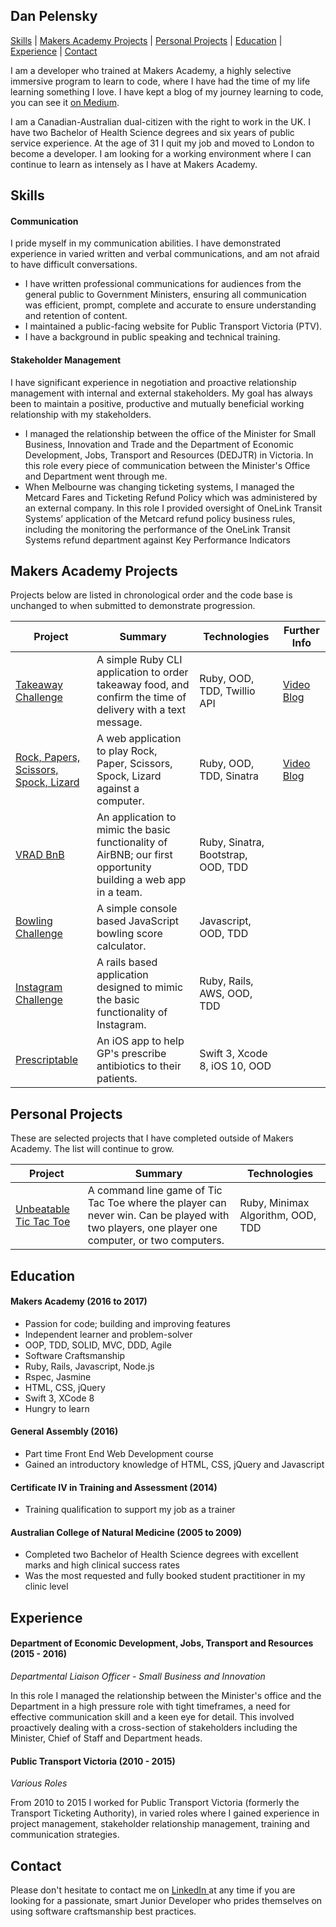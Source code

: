 ## Dan Pelensky

[Skills](#skills) | [Makers Academy Projects](#makers_projects) | [Personal Projects](#personal_projects) | [Education](#education) | [Experience](#experience) | [Contact](#contact)

I am a developer who trained at Makers Academy, a highly selective immersive program to learn to code, where I have had the time of my life learning something I love. I have kept a blog of my journey learning to code, you can see it [on Medium](http://www.medium.com/@pelensky).

I am a Canadian-Australian dual-citizen with the right to work in the UK. I have two Bachelor of Health Science degrees and six years of public service experience. At the age of 31 I quit my job and moved to London to become a developer. I am looking for a working environment where I can continue to learn as intensely as I have at Makers Academy.

## <a name="skills">Skills</a>

#### Communication

I pride myself in my communication abilities. I have demonstrated experience in varied written and verbal communications, and am not afraid to have difficult conversations.

- I have written professional communications for audiences from the general public to Government Ministers, ensuring all communication was efficient, prompt, complete and accurate to ensure understanding and retention of content.
- I maintained a public-facing website for Public Transport Victoria (PTV).
- I have a background in public speaking and technical training.

#### Stakeholder Management
I have significant experience in negotiation and proactive relationship management with internal and external stakeholders. My goal has always been to maintain a positive, productive and mutually beneficial working relationship with my stakeholders.

- I managed the relationship between the office of the Minister for Small Business, Innovation and Trade and the Department of Economic Development, Jobs, Transport and Resources (DEDJTR) in Victoria. In this role every piece of communication between the Minister's Office and Department went through me.
- When Melbourne was changing ticketing systems, I managed the Metcard Fares and Ticketing Refund Policy which was administered by an external company.  In this role I provided oversight of OneLink Transit Systems’ application of the Metcard refund policy business rules, including the monitoring the performance of the OneLink Transit Systems refund department against Key Performance Indicators

## <a name="makers_projects">Makers Academy Projects</a>
Projects below are listed in chronological order and the code base is unchanged to when submitted to demonstrate progression.

| Project | Summary | Technologies | Further Info |
|----------|----------|----------|----------|
| [Takeaway Challenge](https://github.com/pelensky/takeaway-challenge) | A simple Ruby CLI application to order takeaway food, and confirm the time of delivery with a text message. | Ruby, OOD, TDD, Twillio API  | [Video](https://vimeo.com/204050775) [Blog](https://medium.com/@pelensky/weekend-challenge-takeaway-challenge-f3fa9a65355f#.5uni0451o) |
| [Rock, Papers, Scissors, Spock, Lizard ](https://github.com/pelensky/rps-challenge) | A web application to play Rock, Paper, Scissors, Spock, Lizard against a computer. | Ruby, OOD, TDD, Sinatra | [Video](https://vimeo.com/204053452) [Blog](https://medium.com/@pelensky/weekend-challenge-rock-paper-scissors-spock-lizard-c28c6ca626a3#.z1y42upl7)|
| [VRAD BnB](https://github.com/pelensky/VRADbnb) | An application to mimic the basic functionality of AirBNB; our first opportunity building a web app in a team. | Ruby, Sinatra, Bootstrap, OOD, TDD| |
| [Bowling Challenge](https://github.com/pelensky/bowling-challenge)  | A simple console based JavaScript bowling score calculator. | Javascript, OOD, TDD||
| [Instagram Challenge](https://github.com/pelensky/instagram-challenge)  | A rails based application designed to mimic the basic functionality of Instagram. | Ruby, Rails, AWS, OOD, TDD||
| [Prescriptable](https://github.com/pelensky/prescriptable)  | An iOS app to help GP's prescribe antibiotics to their patients. | Swift 3, Xcode 8, iOS 10, OOD| | |

## <a name="personal_projects">Personal Projects</a>
These are selected projects that I have completed outside of Makers Academy. The list will continue to grow.

| Project | Summary | Technologies |
|----------|----------|----------|
| [Unbeatable Tic Tac Toe](https://github.com/pelensky/unbeatable_tic_tac_toe)  | A command line game of Tic Tac Toe where the player can never win. Can be played with two players, one player one computer, or two computers. | Ruby, Minimax Algorithm,  OOD, TDD|


## <a name="Education">Education</a>

#### Makers Academy (2016 to 2017)

- Passion for code; building and improving features
- Independent learner and problem-solver
- OOP, TDD, SOLID, MVC, DDD, Agile
- Software Craftsmanship
- Ruby, Rails, Javascript, Node.js
- Rspec, Jasmine
- HTML, CSS, jQuery
- Swift 3, XCode 8
- Hungry to learn

#### General Assembly (2016)

- Part time Front End Web Development course
- Gained an introductory knowledge of HTML, CSS, jQuery and Javascript

#### Certificate IV in Training and Assessment (2014)
- Training qualification to support my job as a trainer

#### Australian College of Natural Medicine (2005 to 2009)

- Completed two Bachelor of Health Science degrees with excellent marks and high clinical success rates
- Was the most requested and fully booked student practitioner in my clinic level

## <a name="experience">Experience</a>

#### Department of Economic Development, Jobs, Transport and Resources (2015 - 2016)    

*Departmental Liaison Officer - Small Business and Innovation*

In this role I managed the relationship between the Minister's office and the Department in a high pressure role with tight timeframes, a need for effective communication skill and a keen eye for detail. This involved proactively dealing with a cross-section of stakeholders including the Minister, Chief of Staff and Department heads.

#### Public Transport Victoria (2010 - 2015)   

*Various Roles*  

From 2010 to 2015 I worked for Public Transport Victoria (formerly the Transport Ticketing Authority), in varied roles where I gained experience in project management, stakeholder relationship management, training and communication strategies.

## <a name="contact">Contact</a>
Please don't hesitate to contact me on [LinkedIn ](https://www.linkedin.com/in/danpelensky) at any time if you are looking for a passionate, smart Junior Developer who prides themselves on using software craftsmanship best practices.
